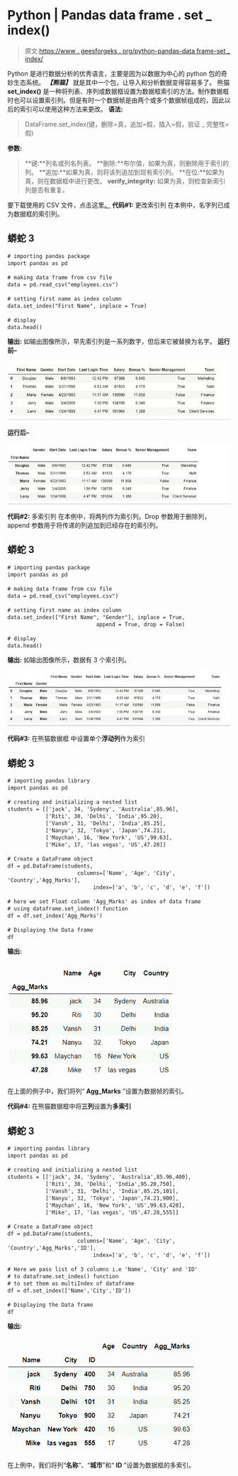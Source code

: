 # Python | Pandas data frame . set _ index()

> 原文:[https://www . geesforgeks . org/python-pandas-data frame-set _ index/](https://www.geeksforgeeks.org/python-pandas-dataframe-set_index/)

Python 是进行数据分析的优秀语言，主要是因为以数据为中心的 python 包的奇妙生态系统。 ***【熊猫】*** 就是其中一个包，让导入和分析数据变得容易多了。
熊猫 **set_index()** 是一种将列表、序列或数据框设置为数据框索引的方法。制作数据框时也可以设置索引列。但是有时一个数据帧是由两个或多个数据帧组成的，因此以后的索引可以使用这种方法来更改。
**语法:**

> DataFrame.set_index(键，删除=真，追加=假，插入=假，验证 _ 完整性=假)

**参数:**

> **键:**列名或列名列表。
> **删除:**布尔值，如果为真，则删除用于索引的列。
> **追加:**如果为真，则将该列追加到现有索引列。
> **在位:**如果为真，则在数据框中进行更改。
> **verify_integrity:** 如果为真，则检查新索引列是否有重复。

要下载使用的 CSV 文件，点击这里[。](https://media.geeksforgeeks.org/wp-content/uploads/employees.csv)
**代码#1:** 更改索引列
在本例中，名字列已成为数据框的索引列。

## 蟒蛇 3

```
# importing pandas package
import pandas as pd

# making data frame from csv file
data = pd.read_csv("employees.csv")

# setting first name as index column
data.set_index("First Name", inplace = True)

# display
data.head()
```

**输出:**
如输出图像所示，早先索引列是一系列数字，但后来它被替换为名字。
**运行前–**

![](img/f4b875bad52f0cdd79e09b5b68fe54c0.png)

**运行后–**

![](img/56b5385c94a2920e514f1ef26a96acb8.png)

**代码#2:** 多索引列
在本例中，将两列作为索引列。Drop 参数用于删除列，append 参数用于将传递的列追加到已经存在的索引列。

## 蟒蛇 3

```
# importing pandas package
import pandas as pd

# making data frame from csv file
data = pd.read_csv("employees.csv")

# setting first name as index column
data.set_index(["First Name", "Gender"], inplace = True,
                            append = True, drop = False)

# display
data.head()
```

**输出:**
如输出图像所示，数据有 3 个索引列。

![](img/bf689fa650ac3a8e47b6f8ef8af22fcb.png)

**代码#3:** 在熊猫数据框
中设置单个**浮动列**作为索引

## 蟒蛇 3

```
# importing pandas library
import pandas as pd

# creating and initializing a nested list
students = [['jack', 34, 'Sydeny', 'Australia',85.96],
            ['Riti', 30, 'Delhi', 'India',95.20],
            ['Vansh', 31, 'Delhi', 'India',85.25],
            ['Nanyu', 32, 'Tokyo', 'Japan',74.21],
            ['Maychan', 16, 'New York', 'US',99.63],
            ['Mike', 17, 'las vegas', 'US',47.28]]

# Create a DataFrame object
df = pd.DataFrame(students,
                      columns=['Name', 'Age', 'City', 'Country','Agg_Marks'],
                           index=['a', 'b', 'c', 'd', 'e', 'f'])

# here we set Float column 'Agg_Marks' as index of data frame
# using dataframe.set_index() function
df = df.set_index('Agg_Marks')

# Displaying the Data frame
df
```

**输出:**

![](img/cfb6aeb05df36d0f81d290fa64c4f9e1.png)

在上面的例子中，我们将列“ **Agg_Marks** ”设置为数据帧的索引。

**代码#4:** 在熊猫数据框中将**三列**设置为**多索引**

## 蟒蛇 3

```
# importing pandas library
import pandas as pd

# creating and initializing a nested list
students = [['jack', 34, 'Sydeny', 'Australia',85.96,400],
            ['Riti', 30, 'Delhi', 'India',95.20,750],
            ['Vansh', 31, 'Delhi', 'India',85.25,101],
            ['Nanyu', 32, 'Tokyo', 'Japan',74.21,900],
            ['Maychan', 16, 'New York', 'US',99.63,420],
            ['Mike', 17, 'las vegas', 'US',47.28,555]]

# Create a DataFrame object
df = pd.DataFrame(students,
                      columns=['Name', 'Age', 'City', 'Country','Agg_Marks','ID'],
                           index=['a', 'b', 'c', 'd', 'e', 'f'])

# Here we pass list of 3 columns i.e 'Name', 'City' and 'ID'
# to dataframe.set_index() function
# to set them as multiIndex of dataframe
df = df.set_index(['Name','City','ID'])

# Displaying the Data frame
df
```

**输出:**

![](img/10934e4710db4c866287c3d8e1579242.png)

在上例中，我们将列“**名称**”、“**城市**”和“ **ID** ”设置为数据框的多索引。